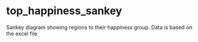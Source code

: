 # top_happiness_sankey
Sankey diagram showing regions to their happiness group. Data is based on the excel file. 
